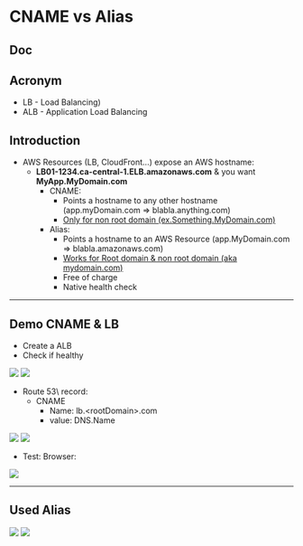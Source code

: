# CNAME vs Alias

## Doc

## Acronym
* LB - Load Balancing)
* ALB - Application Load Balancing

## Introduction
* AWS Resources (LB, CloudFront...) expose an AWS hostname:
    * **LB01-1234.ca-central-1.ELB.amazonaws.com** & you want **MyApp.MyDomain.com**
      * CNAME: 
          * Points a hostname to any other hostname (app.myDomain.com => blabla.anything.com)
          * <ins>Only for non root domain (ex.Something.MyDomain.com)</ins>
      * Alias: 
          * Points a hostname to an AWS Resource (app.MyDomain.com => blabla.amazonaws.com)
          * <ins>Works for Root domain & non root domain (aka mydomain.com)
          * Free of charge
          * Native health check

---
   
## Demo CNAME & LB
* Create a ALB
* Check if healthy

[<img src="https://i.imgur.com/nbKOHLA.png">](https://i.imgur.com/nbKOHLA.png)
[<img src="https://i.imgur.com/4pa2Gui.png">](https://i.imgur.com/4pa2Gui.png)

* Route 53\ record:
   * CNAME
      * Name: lb.\<rootDomain\>.com
      * value: DNS.Name
      
[<img src="https://i.imgur.com/FZtNAMV.png">](https://i.imgur.com/FZtNAMV.png)
[<img src="https://i.imgur.com/b16c0Ad.png">](https://i.imgur.com/b16c0Ad.png)

* Test: Browser:

[<img src="https://i.imgur.com/JX3QQH0.png">](https://i.imgur.com/JX3QQH0.png)

---

## Used Alias
[<img src="https://i.imgur.com/4l9k0Yb.png">](https://i.imgur.com/4l9k0Yb.png)
[<img src="https://i.imgur.com/NweeURK.png">](https://i.imgur.com/NweeURK.png)
